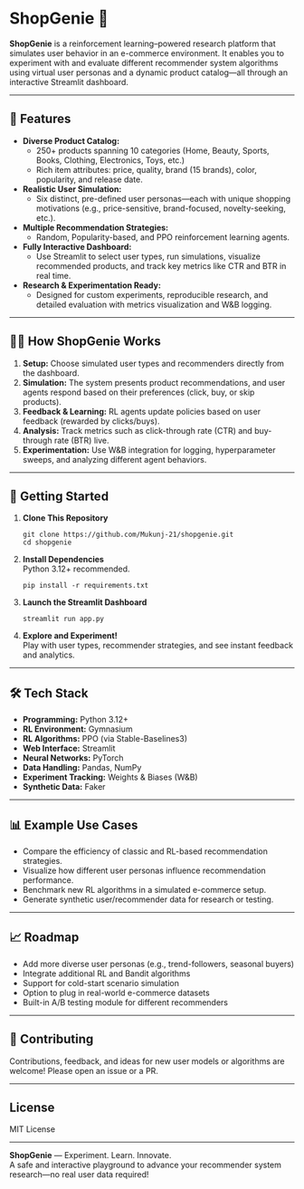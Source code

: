 # ShopGenie 🛒

**ShopGenie** is a reinforcement learning–powered research platform that simulates user behavior in an e-commerce environment. It enables you to experiment with and evaluate different recommender system algorithms using virtual user personas and a dynamic product catalog—all through an interactive Streamlit dashboard.

---

## 🌟 Features

- **Diverse Product Catalog:**  
  - 250+ products spanning 10 categories (Home, Beauty, Sports, Books, Clothing, Electronics, Toys, etc.)
  - Rich item attributes: price, quality, brand (15 brands), color, popularity, and release date.
- **Realistic User Simulation:**  
  - Six distinct, pre-defined user personas—each with unique shopping motivations (e.g., price-sensitive, brand-focused, novelty-seeking, etc.).
- **Multiple Recommendation Strategies:**  
  - Random, Popularity-based, and PPO reinforcement learning agents.
- **Fully Interactive Dashboard:**  
  - Use Streamlit to select user types, run simulations, visualize recommended products, and track key metrics like CTR and BTR in real time.
- **Research & Experimentation Ready:**  
  - Designed for custom experiments, reproducible research, and detailed evaluation with metrics visualization and W&B logging.

---

## 🧑‍💻 How ShopGenie Works

1. **Setup:** Choose simulated user types and recommenders directly from the dashboard.
2. **Simulation:** The system presents product recommendations, and user agents respond based on their preferences (click, buy, or skip products).
3. **Feedback & Learning:** RL agents update policies based on user feedback (rewarded by clicks/buys).
4. **Analysis:** Track metrics such as click-through rate (CTR) and buy-through rate (BTR) live.
5. **Experimentation:** Use W&B integration for logging, hyperparameter sweeps, and analyzing different agent behaviors.

---

## 🚀 Getting Started

1. **Clone This Repository**
    ```
    git clone https://github.com/Mukunj-21/shopgenie.git
    cd shopgenie
    ```

2. **Install Dependencies**  
    Python 3.12+ recommended.
    ```
    pip install -r requirements.txt
    ```

3. **Launch the Streamlit Dashboard**
    ```
    streamlit run app.py
    ```

4. **Explore and Experiment!**  
    Play with user types, recommender strategies, and see instant feedback and analytics.

---

## 🛠 Tech Stack

- **Programming:** Python 3.12+
- **RL Environment:** Gymnasium
- **RL Algorithms:** PPO (via Stable-Baselines3)
- **Web Interface:** Streamlit
- **Neural Networks:** PyTorch
- **Data Handling:** Pandas, NumPy
- **Experiment Tracking:** Weights & Biases (W&B)
- **Synthetic Data:** Faker

---

## 📊 Example Use Cases

- Compare the efficiency of classic and RL-based recommendation strategies.
- Visualize how different user personas influence recommendation performance.
- Benchmark new RL algorithms in a simulated e-commerce setup.
- Generate synthetic user/recommender data for research or testing.

---

## 📈 Roadmap

- Add more diverse user personas (e.g., trend-followers, seasonal buyers)
- Integrate additional RL and Bandit algorithms
- Support for cold-start scenario simulation
- Option to plug in real-world e-commerce datasets
- Built-in A/B testing module for different recommenders

---

## 🤝 Contributing

Contributions, feedback, and ideas for new user models or algorithms are welcome! Please open an issue or a PR.

---

## License

MIT License

---

**ShopGenie** — Experiment. Learn. Innovate.  
A safe and interactive playground to advance your recommender system research—no real user data required!